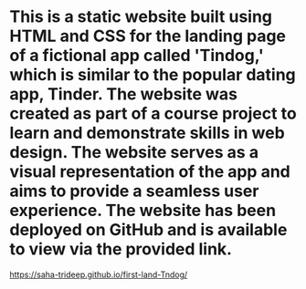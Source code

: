 # This is a static website built using HTML and CSS for the landing page of a fictional app called 'Tindog,' which is similar to the popular dating app, Tinder. The website was created as part of a course project to learn and demonstrate skills in web design. The website serves as a visual representation of the app and aims to provide a seamless user experience. The website has been deployed on GitHub and is available to view via the provided link.
https://saha-trideep.github.io/first-land-Tndog/
